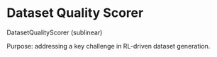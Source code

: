 # Dataset Quality Scorer
DatasetQualityScorer (sublinear)

Purpose: addressing a key challenge in RL-driven dataset generation.
